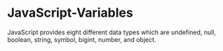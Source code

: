 # JavaScript-Variables
JavaScript provides eight different data types which are undefined, null, boolean, string, symbol, bigint, number, and object.
